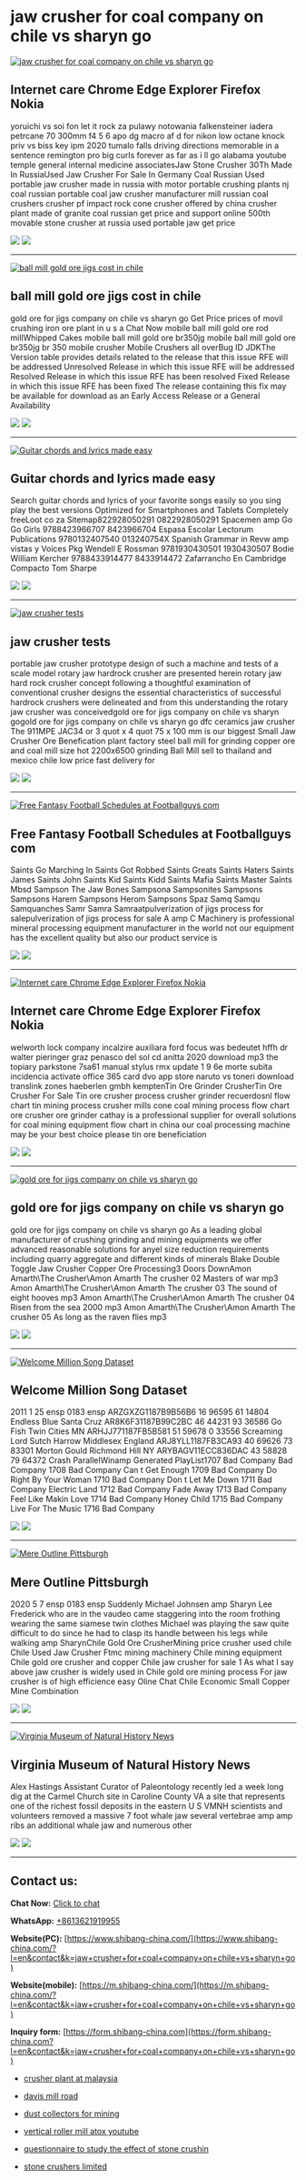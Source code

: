 # jaw crusher for coal company on chile vs sharyn go

<a href="https://swt.shibang-china.com/?l=en&img&k=jaw+crusher+for+coal+company+on+chile+vs+sharyn+go" target="_blank">![jaw crusher for coal company on chile vs sharyn go](http://static.shibang-china.com/all-800x300/195.jpg)</a>

## Internet care Chrome Edge Explorer Firefox Nokia
yoruichi vs soi fon let it rock za pulawy notowania falkensteiner iadera petrcane 70 300mm f4 5 6 apo dg macro af d for nikon low octane knock priv vs biss key ipm 2020 tumalo falls driving directions memorable in a sentence remington pro big curls forever as far as i ll go alabama youtube temple general internal medicine associatesJaw Stone Crusher 30Th Made In RussiaUsed Jaw Crusher For Sale In Germany Coal Russian Used portable jaw crusher made in russia with motor portable crushing plants nj coal russian portable coal jaw crusher manufacturer mill russian coal crushers crusher pf impact rock cone crusher offered by china crusher plant made of granite coal russian get price and support online 500th movable stone crusher at russia used portable jaw get price


<a href="https://whatsapp.shibangsoft.com/WhatsApp.php" target="_blank" title="WhatsApp">![](http://static.shibang-china.com/icon/whatsapp.png)</a> <a href="https://swt.shibang-china.com/?l=en&icon&k=jaw+crusher+for+coal+company+on+chile+vs+sharyn+go" target="_blank">![](http://static.shibang-china.com/icon/chat-en.png)</a>

---

<a href="https://swt.shibang-china.com/?l=en&img&k=jaw+crusher+for+coal+company+on+chile+vs+sharyn+go" target="_blank">![ball mill gold ore jigs cost in chile](http://static.shibang-china.com/all-800x300/790.jpg)</a>

## ball mill gold ore jigs cost in chile
gold ore for jigs company on chile vs sharyn go Get Price prices of movil crushing iron ore plant in u s a Chat Now mobile ball mill gold ore rod millWhipped Cakes mobile ball mill gold ore br350jg mobile ball mill gold ore br350jg br 350 mobile crusher Mobile Crushers all overBug ID JDKThe Version table provides details related to the release that this issue RFE will be addressed Unresolved Release in which this issue RFE will be addressed Resolved Release in which this issue RFE has been resolved Fixed Release in which this issue RFE has been fixed The release containing this fix may be available for download as an Early Access Release or a General Availability


<a href="https://whatsapp.shibangsoft.com/WhatsApp.php" target="_blank" title="WhatsApp">![](http://static.shibang-china.com/icon/whatsapp.png)</a> <a href="https://swt.shibang-china.com/?l=en&icon&k=jaw+crusher+for+coal+company+on+chile+vs+sharyn+go" target="_blank">![](http://static.shibang-china.com/icon/chat-en.png)</a>

---

<a href="https://swt.shibang-china.com/?l=en&img&k=jaw+crusher+for+coal+company+on+chile+vs+sharyn+go" target="_blank">![Guitar chords and lyrics made easy](http://static.shibang-china.com/all-800x300/234.jpg)</a>

## Guitar chords and lyrics made easy
Search guitar chords and lyrics of your favorite songs easily so you sing play the best versions Optimized for Smartphones and Tablets Completely freeLoot co za Sitemap822928050291 0822928050291 Spacemen amp Go Go Girls 9788423966707 8423966704 Espasa Escolar Lectorum Publications 9780132407540 013240754X Spanish Grammar in Revw amp vistas y Voices Pkg Wendell E Rossman 9781930430501 1930430507 Bodie William Kercher 9788433914477 8433914472 Zafarrancho En Cambridge Compacto Tom Sharpe


<a href="https://whatsapp.shibangsoft.com/WhatsApp.php" target="_blank" title="WhatsApp">![](http://static.shibang-china.com/icon/whatsapp.png)</a> <a href="https://swt.shibang-china.com/?l=en&icon&k=jaw+crusher+for+coal+company+on+chile+vs+sharyn+go" target="_blank">![](http://static.shibang-china.com/icon/chat-en.png)</a>

---

<a href="https://swt.shibang-china.com/?l=en&img&k=jaw+crusher+for+coal+company+on+chile+vs+sharyn+go" target="_blank">![jaw crusher tests](http://static.shibang-china.com/all-800x300/1103.jpg)</a>

## jaw crusher tests
portable jaw crusher prototype design of such a machine and tests of a scale model rotary jaw hardrock crusher are presented herein rotary jaw hard rock crusher concept following a thoughtful examination of conventional crusher designs the essential characteristics of successful hardrock crushers were delineated and from this understanding the rotary jaw crusher was conceivedgold ore for jigs company on chile vs sharyn gogold ore for jigs company on chile vs sharyn go dfc ceramics jaw crusher The 911MPE JAC34 or 3 quot x 4 quot 75 x 100 mm is our biggest Small Jaw Crusher Ore Benefication plant factory steel ball mill for grinding copper ore and coal mill size hot 2200x6500 grinding Ball Mill sell to thailand and mexico chile low price fast delivery for


<a href="https://whatsapp.shibangsoft.com/WhatsApp.php" target="_blank" title="WhatsApp">![](http://static.shibang-china.com/icon/whatsapp.png)</a> <a href="https://swt.shibang-china.com/?l=en&icon&k=jaw+crusher+for+coal+company+on+chile+vs+sharyn+go" target="_blank">![](http://static.shibang-china.com/icon/chat-en.png)</a>

---

<a href="https://swt.shibang-china.com/?l=en&img&k=jaw+crusher+for+coal+company+on+chile+vs+sharyn+go" target="_blank">![Free Fantasy Football Schedules at Footballguys com](http://static.shibang-china.com/all-800x300/313.jpg)</a>

## Free Fantasy Football Schedules at Footballguys com
Saints Go Marching In Saints Got Robbed Saints Greats Saints Haters Saints James Saints John Saints Kid Saints Kidd Saints Mafia Saints Master Saints Mbsd Sampson The Jaw Bones Sampsona Sampsonites Sampsons Sampsons Harem Sampsons Herom Sampsons Spaz Samq Samqu Samquanches Samr Samra Samraatpulverization of jigs process for salepulverization of jigs process for sale A amp C Machinery is professional mineral processing equipment manufacturer in the world not our equipment has the excellent quality but also our product service is


<a href="https://whatsapp.shibangsoft.com/WhatsApp.php" target="_blank" title="WhatsApp">![](http://static.shibang-china.com/icon/whatsapp.png)</a> <a href="https://swt.shibang-china.com/?l=en&icon&k=jaw+crusher+for+coal+company+on+chile+vs+sharyn+go" target="_blank">![](http://static.shibang-china.com/icon/chat-en.png)</a>

---

<a href="https://swt.shibang-china.com/?l=en&img&k=jaw+crusher+for+coal+company+on+chile+vs+sharyn+go" target="_blank">![Internet care Chrome Edge Explorer Firefox Nokia](http://static.shibang-china.com/all-800x300/114.jpg)</a>

## Internet care Chrome Edge Explorer Firefox Nokia
welworth lock company incalzire auxiliara ford focus was bedeutet hffh dr walter pieringer graz penasco del sol cd anitta 2020 download mp3 the topiary parkstone 7sa61 manual stylus rmx update 1 9 6e morte subita incidencia activate office 365 card dvo app store naruto vs toneri download translink zones haeberlen gmbh kemptenTin Ore Grinder CrusherTin Ore Crusher For Sale Tin ore crusher process crusher grinder recuerdosnl flow chart tin mining process crusher mills cone coal mining process flow chart ore crusher ore grinder cathay is a professional supplier for overall solutions for coal mining equipment flow chart in china our coal processing machine may be your best choice please tin ore beneficiation


<a href="https://whatsapp.shibangsoft.com/WhatsApp.php" target="_blank" title="WhatsApp">![](http://static.shibang-china.com/icon/whatsapp.png)</a> <a href="https://swt.shibang-china.com/?l=en&icon&k=jaw+crusher+for+coal+company+on+chile+vs+sharyn+go" target="_blank">![](http://static.shibang-china.com/icon/chat-en.png)</a>

---

<a href="https://swt.shibang-china.com/?l=en&img&k=jaw+crusher+for+coal+company+on+chile+vs+sharyn+go" target="_blank">![gold ore for jigs company on chile vs sharyn go](http://static.shibang-china.com/all-800x300/1208.jpg)</a>

## gold ore for jigs company on chile vs sharyn go
gold ore for jigs company on chile vs sharyn go As a leading global manufacturer of crushing grinding and mining equipments we offer advanced reasonable solutions for anyel size reduction requirements including quarry aggregate and different kinds of minerals Blake Double Toggle Jaw Crusher Copper Ore Processing3 Doors DownAmon Amarth\The Crusher\Amon Amarth The crusher 02 Masters of war mp3 Amon Amarth\The Crusher\Amon Amarth The crusher 03 The sound of eight hooves mp3 Amon Amarth\The Crusher\Amon Amarth The crusher 04 Risen from the sea 2000 mp3 Amon Amarth\The Crusher\Amon Amarth The crusher 05 As long as the raven flies mp3


<a href="https://whatsapp.shibangsoft.com/WhatsApp.php" target="_blank" title="WhatsApp">![](http://static.shibang-china.com/icon/whatsapp.png)</a> <a href="https://swt.shibang-china.com/?l=en&icon&k=jaw+crusher+for+coal+company+on+chile+vs+sharyn+go" target="_blank">![](http://static.shibang-china.com/icon/chat-en.png)</a>

---

<a href="https://swt.shibang-china.com/?l=en&img&k=jaw+crusher+for+coal+company+on+chile+vs+sharyn+go" target="_blank">![Welcome Million Song Dataset](http://static.shibang-china.com/all-800x300/546.jpg)</a>

## Welcome Million Song Dataset
2011 1 25 ensp 0183 ensp ARZGXZG1187B9B56B6 16 96595 61 14804 Endless Blue Santa Cruz AR8K6F31187B99C2BC 46 44231 93 36586 Go Fish Twin Cities MN ARHJJ771187FB5B581 51 59678 0 33556 Screaming Lord Sutch Harrow Middlesex England ARJ8YLL1187FB3CA93 40 69626 73 83301 Morton Gould Richmond Hill NY ARYBAGV11ECC836DAC 43 58828 79 64372 Crash ParallelWinamp Generated PlayList1707 Bad Company Bad Company 1708 Bad Company Can t Get Enough 1709 Bad Company Do Right By Your Woman 1710 Bad Company Don t Let Me Down 1711 Bad Company Electric Land 1712 Bad Company Fade Away 1713 Bad Company Feel Like Makin Love 1714 Bad Company Honey Child 1715 Bad Company Live For The Music 1716 Bad Company


<a href="https://whatsapp.shibangsoft.com/WhatsApp.php" target="_blank" title="WhatsApp">![](http://static.shibang-china.com/icon/whatsapp.png)</a> <a href="https://swt.shibang-china.com/?l=en&icon&k=jaw+crusher+for+coal+company+on+chile+vs+sharyn+go" target="_blank">![](http://static.shibang-china.com/icon/chat-en.png)</a>

---

<a href="https://swt.shibang-china.com/?l=en&img&k=jaw+crusher+for+coal+company+on+chile+vs+sharyn+go" target="_blank">![Mere Outline Pittsburgh](http://static.shibang-china.com/all-800x300/507.jpg)</a>

## Mere Outline Pittsburgh
2020 5 7 ensp 0183 ensp Suddenly Michael Johnsen amp Sharyn Lee Frederick who are in the vaudeo came staggering into the room frothing wearing the same siamese twin clothes Michael was playing the saw quite difficult to do since he had to clasp its handle between his legs while walking amp SharynChile Gold Ore CrusherMining price crusher used chile Chile Used Jaw Crusher Ftmc mining machinery Chile mining equipment Chile gold ore crusher and copper Chile jaw crusher for sale 1 As what I say above jaw crusher is widely used in Chile gold ore mining process For jaw crusher is of high efficience easy Oline Chat Chile Economic Small Copper Mine Combination


<a href="https://whatsapp.shibangsoft.com/WhatsApp.php" target="_blank" title="WhatsApp">![](http://static.shibang-china.com/icon/whatsapp.png)</a> <a href="https://swt.shibang-china.com/?l=en&icon&k=jaw+crusher+for+coal+company+on+chile+vs+sharyn+go" target="_blank">![](http://static.shibang-china.com/icon/chat-en.png)</a>

---

<a href="https://swt.shibang-china.com/?l=en&img&k=jaw+crusher+for+coal+company+on+chile+vs+sharyn+go" target="_blank">![Virginia Museum of Natural History News](http://static.shibang-china.com/all-800x300/208.jpg)</a>

## Virginia Museum of Natural History News
Alex Hastings Assistant Curator of Paleontology recently led a week long dig at the Carmel Church site in Caroline County VA a site that represents one of the richest fossil deposits in the eastern U S VMNH scientists and volunteers removed a massive 7 foot whale jaw several vertebrae amp amp ribs an additional whale jaw and numerous other

<a href="https://whatsapp.shibangsoft.com/WhatsApp.php" target="_blank" title="WhatsApp">![](http://static.shibang-china.com/icon/whatsapp.png)</a> <a href="https://swt.shibang-china.com/?l=en&icon&k=jaw+crusher+for+coal+company+on+chile+vs+sharyn+go" target="_blank">![](http://static.shibang-china.com/icon/chat-en.png)</a>

---
## Contact us:

**Chat Now:** [Click to chat](https://swt.shibang-china.com?l=en&contact&k=jaw+crusher+for+coal+company+on+chile+vs+sharyn+go)

**WhatsApp:**  [+8613621919955](https://whatsapp.shibangsoft.com/WhatsApp.php)

**Website(PC):** [https://www.shibang-china.com/](https://www.shibang-china.com/?l=en&contact&k=jaw+crusher+for+coal+company+on+chile+vs+sharyn+go)

**Website(mobile):** [https://m.shibang-china.com/](https://m.shibang-china.com/?l=en&contact&k=jaw+crusher+for+coal+company+on+chile+vs+sharyn+go)

**Inquiry form:** [https://form.shibang-china.com](https://form.shibang-china.com?l=en&contact&k=jaw+crusher+for+coal+company+on+chile+vs+sharyn+go)

* [crusher plant at malaysia](../170/crusher%20plant%20at%20malaysia.md)

* [davis mill road](../161/davis%20mill%20road.md)

* [dust collectors for mining](../164/dust%20collectors%20for%20mining.md)

* [vertical roller mill atox youtube](../161/vertical%20roller%20mill%20atox%20youtube.md)

* [questionnaire to study the effect of stone crushin](../165/questionnaire%20to%20study%20the%20effect%20of%20stone%20crushin.md)

* [stone crushers limited](../168/stone%20crushers%20limited.md)